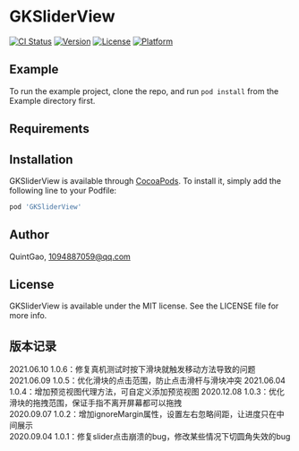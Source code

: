 # GKSliderView

[![CI Status](https://img.shields.io/travis/QuintGao/GKSliderView.svg?style=flat)](https://travis-ci.org/QuintGao/GKSliderView)
[![Version](https://img.shields.io/cocoapods/v/GKSliderView.svg?style=flat)](https://cocoapods.org/pods/GKSliderView)
[![License](https://img.shields.io/cocoapods/l/GKSliderView.svg?style=flat)](https://cocoapods.org/pods/GKSliderView)
[![Platform](https://img.shields.io/cocoapods/p/GKSliderView.svg?style=flat)](https://cocoapods.org/pods/GKSliderView)

## Example

To run the example project, clone the repo, and run `pod install` from the Example directory first.

## Requirements

## Installation

GKSliderView is available through [CocoaPods](https://cocoapods.org). To install
it, simply add the following line to your Podfile:

```ruby
pod 'GKSliderView'
```

## Author

QuintGao, 1094887059@qq.com

## License

GKSliderView is available under the MIT license. See the LICENSE file for more info.

## 版本记录

2021.06.10  1.0.6：修复真机测试时按下滑块就触发移动方法导致的问题
2021.06.09  1.0.5：优化滑块的点击范围，防止点击滑杆与滑块冲突
2021.06.04  1.0.4：增加预览视图代理方法，可自定义添加预览视图
2020.12.08  1.0.3：优化滑块的拖拽范围，保证手指不离开屏幕都可以拖拽   
2020.09.07  1.0.2：增加ignoreMargin属性，设置左右忽略间距，让进度只在中间展示   
2020.09.04  1.0.1：修复slider点击崩溃的bug，修改某些情况下切圆角失效的bug   
